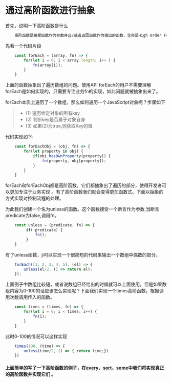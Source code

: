 <h1>通过高阶函数进行抽象</h1>

<p>首先，说明一下高阶函数是什么</p>

```txt
    高阶函数是接受函数作为参数并且/或者返回函数作为输出的函数，全称是High Order Function(简称HOC)。
```

<p>先看一个代码片段</p>

```js
    const forEach = (array, fn) => {
        for(let i = 0; i < array.length; i++ ) {
            fn(array[i]);
        }
    }
```
<p>上面的函数抽象出了遍历数组的问题。使用API forEach的用户不需要理解forEach是如何实现的，只需要专注业务fn的实现，如此问题就被抽象出来了。</p>

<p>forEach本质上遍历了一个数组，那么如何遍历一个JavaScript对象呢？步骤如下</p>

> + (1) 遍历给定对象的所有key 
> + (2) 判断key是否属于对象自身
> + (3) 如果(2)为true,则获取Key的值

<p>代码实现如下:</p>

```js
    const forEachObj = (obj, fn) => {
        for(let property in obj) {
            if(obj.hasOwnProperty(property)) {
                fn(property, obj[property]);
            }
        }
    }
```
<p>forEach和forEachObj都是高阶函数，它们都抽象出了遍历的部分，使得开发者可以更加专注于业务实现 。有了高阶函数我们就会变得更加函数式。下面以抽象的方式实现对控制流程的处理。</p>
<p>为此我们创建一个名为unless的函数。这个函数接受一个断言作为参数,当断言predicate为false,调用fn。</p>

```js
    const unless = (predicate, fn) => {
         if(!predicate) {
             fn();
         }
    }
```

<p>有了unless函数，ji可以实现一个很简短的代码来输出一个数组中偶数的部分。</p>

```js
    forEach([1, 2, 3, 4, 5], (el) => {
        unless(el/2, () => return el);
    });
```

<p>上面例子中数组比较短，或者说数组已经给出的时候就可以上面使用，但是如果数组内容为0-100的话应该怎么实现呢？下面我们实现一个times高阶函数，根据调用次数调用传入的函数。</p>

```js
    const times = (times, fn) => {
        for(let i = 0; i < times; i++) {
            fn(i);
        }
    }
```

<p>此时0-100的情况可以这样实现</p>

```js
    times(100, (time) => {
        unless(time/2, () => { return time;})
    })    
```

#### 上面简单的写了一下高阶函数的例子，在[every]()、[sort]()、[some]()中我们将实现真正的高阶函数并实现它们 。